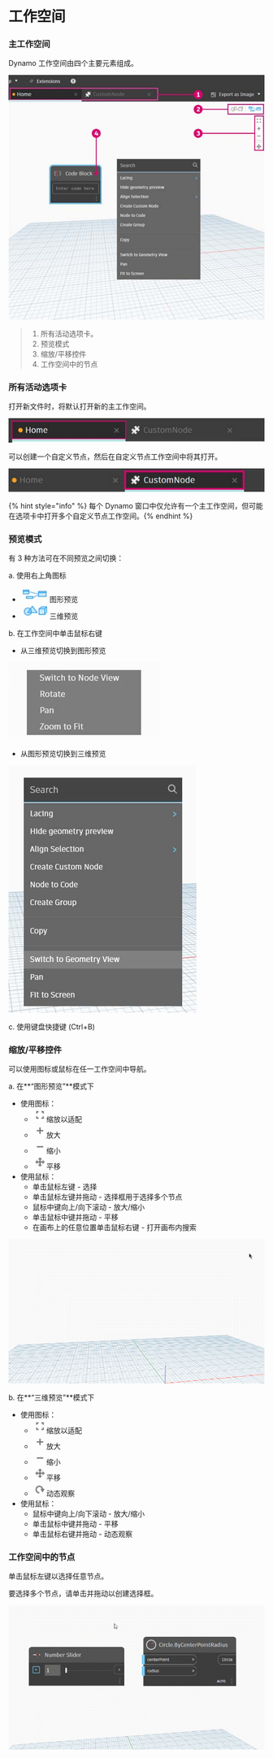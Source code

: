 # 工作空间

### 主工作空间

Dynamo 工作空间由四个主要元素组成。

![](<./images/3-1/workspace - ui.jpg>)

> 1. 所有活动选项卡。
> 2. 预览模式
> 3. 缩放/平移控件
> 4. 工作空间中的节点

### 所有活动选项卡

打开新文件时，将默认打开新的主工作空间。

![](<./images/3-1/workspace - home tab.jpg>)

可以创建一个自定义节点，然后在自定义节点工作空间中将其打开。

![](<./images/3-1/workspace - custom node tab.jpg>)

{% hint style="info" %}
每个 Dynamo 窗口中仅允许有一个主工作空间，但可能在选项卡中打开多个自定义节点工作空间。{% endhint %}

### 预览模式

有 3 种方法可在不同预览之间切换：

a. 使用右上角图标

* ![](<./images/3-1/3-1-04 Graph preview icon.jpg>)图形预览
* ![](<./images/3-1/3-1-05 3D preview icon.jpg>)三维预览

b. 在工作空间中单击鼠标右键

* 从三维预览切换到图形预览

![](<./images/3-1/3-1-06 right click switch to graph preview.jpg>)

* 从图形预览切换到三维预览

![](<./images/3-1/workspace - right click switch to geometry.jpg>)

c. 使用键盘快捷键 (Ctrl+B)

### 缩放/平移控件

可以使用图标或鼠标在任一工作空间中导航。

a. 在**“图形预览”**模式下

* 使用图标：
   * ![](<./images/3-1/3-1-08 graph preview zoom to fitpsd.jpg>)缩放以适配
   * ![](<./images/3-1/3-1-09 graph preview zoom in.jpg>)放大
   * ![](<./images/3-1/3-1-10 graph preview zoom out.jpg>)缩小
   * ![](<./images/3-1/3-1-11 graph preview pan.jpg>)平移
* 使用鼠标：
   * 单击鼠标左键 - 选择
   * 单击鼠标左键并拖动 - 选择框用于选择多个节点
   * 鼠标中键向上/向下滚动 - 放大/缩小
   * 单击鼠标中键并拖动 - 平移
   * 在画布上的任意位置单击鼠标右键 - 打开画布内搜索

![](<./images/3-1/workspace - in canvas search.gif>)

b. 在**“三维预览”**模式下

* 使用图标：
   * ![](<./images/3-1/3-1-08 graph preview zoom to fitpsd.jpg>)缩放以适配
   * ![](<./images/3-1/3-1-09 graph preview zoom in.jpg>)放大
   * ![](<./images/3-1/3-1-10 graph preview zoom out.jpg>)缩小
   * ![](<./images/3-1/3-1-11 graph preview pan.jpg>)平移
   * ![](<./images/3-1/3-1-13 3D preview orbit.jpg>)动态观察
* 使用鼠标：
   * 鼠标中键向上/向下滚动 - 放大/缩小
   * 单击鼠标中键并拖动 - 平移
   * 单击鼠标右键并拖动 - 动态观察

### 工作空间中的节点

单击鼠标左键以选择任意节点。

要选择多个节点，请单击并拖动以创建选择框。

![](<./images/3-1/workspace - selection box.gif>)
